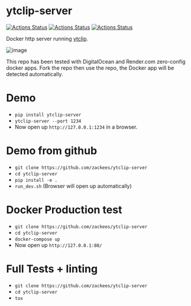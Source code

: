# ytclip-server

[![Actions Status](https://github.com/zackees/ytclip-server/workflows/MacOS_Tests/badge.svg)](https://github.com/zackees/ytclip-server/actions/workflows/push_macos.yml)
[![Actions Status](https://github.com/zackees/ytclip-server/workflows/Win_Tests/badge.svg)](https://github.com/zackees/ytclip-server/actions/workflows/push_win.yml)
[![Actions Status](https://github.com/zackees/ytclip-server/workflows/Ubuntu_Tests/badge.svg)](https://github.com/zackees/ytclip-server/actions/workflows/push_ubuntu.yml)


Docker http server running [ytclip](https://github.com/zackees/ytclip).

![image](https://user-images.githubusercontent.com/6856673/196817552-1442f477-6251-4da0-b726-c9e86ed80fd4.png)

This repo has been tested with DigitalOcean and Render.com zero-config docker apps. Fork the repo then use the repo, the Docker app will be detected automatically.




# Demo

  * `pip install ytclip-server`
  * `ytclip-server --port 1234`
  * Now open up `http://127.0.0.1:1234` in a browser.

# Demo from github

  * `git clone https://github.com/zackees/ytclip-server`
  * `cd ytclip-server`
  * `pip install -e .`
  * `run_dev.sh` (Browser will open up automatically)

# Docker Production test

  * `git clone https://github.com/zackees/ytclip-server`
  * `cd ytclip-server`
  * `docker-compose up`
  * Now open up `http://127.0.0.1:80/`

# Full Tests + linting

  * `git clone https://github.com/zackees/ytclip-server`
  * `cd ytclip-server`
  * `tox`
